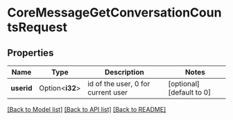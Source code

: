 # CoreMessageGetConversationCountsRequest

## Properties

Name | Type | Description | Notes
------------ | ------------- | ------------- | -------------
**userid** | Option<**i32**> | id of the user, 0 for current user | [optional][default to 0]

[[Back to Model list]](../README.md#documentation-for-models) [[Back to API list]](../README.md#documentation-for-api-endpoints) [[Back to README]](../README.md)


